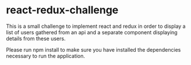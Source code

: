 # react-redux-challenge
This is a small challenge to implement react and redux in order to display a list of users gathered from an api and a separate component displaying details from these users.


Please run npm install to make sure you have installed the dependencies necessary to run the application.

